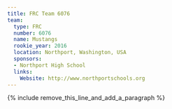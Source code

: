 ```yaml
---
title: FRC Team 6076
team:
  type: FRC
  number: 6076
  name: Mustangs
  rookie_year: 2016
  location: Northport, Washington, USA
  sponsors:
  - Northport High School
  links:
    Website: http://www.northportschools.org
---
```


{% include remove_this_line_and_add_a_paragraph %}